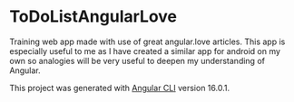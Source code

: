 # ToDoListAngularLove

Training web app made with use of great angular.love articles. This app is especially useful to me as I have created a similar app for android on my own so analogies will be very useful to deepen my understanding of Angular.

This project was generated with [Angular CLI](https://github.com/angular/angular-cli) version 16.0.1.

